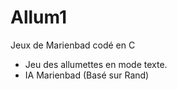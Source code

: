 # Allum1
Jeux de Marienbad codé en C
* Jeu des allumettes en mode texte.
* IA Marienbad (Basé sur Rand)
